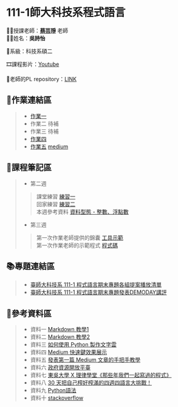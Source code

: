 # 111-1師大科技系程式語言

👩‍🏫授課老師：[**蔡芸琤**](https://github.com/pecu) 老師  
🙋‍♀️姓名：**吳詩怡**

📂系級：科技系碩二

🎞課程影片：[Youtube](https://youtube.com/playlist?list=PLG2Crrmgee5_I2L4CZE6VwF40Qy1b3FxG)

🎀老師的PL repository：[LINK](https://github.com/pecu/PL)

## 📃作業連結區


>* [作業一](https://github.com/61071009H/PL/tree/main/%E4%BD%9C%E6%A5%AD%E8%B3%87%E6%96%99%E5%A4%BE/HW_1)
>* 作業二 待補
>* 作業三 待補
>* [作業四](https://github.com/61071009H/PL/blob/main/%E4%BD%9C%E6%A5%AD%E8%B3%87%E6%96%99%E5%A4%BE/HW_04.ipynb)
>* [作業五](https://github.com/61071009H/PL/tree/main/%E4%BD%9C%E6%A5%AD%E8%B3%87%E6%96%99%E5%A4%BE/HW_5)  [medium](https://medium.com/@61071009h/111-1%E7%A8%8B%E5%BC%8F%E8%AA%9E%E8%A8%80%E4%BD%9C%E6%A5%AD%E4%BA%94-be0c9a6518c)





## 📙課程筆記區


>* 第二週
>> 課堂練習   [練習一](https://github.com/61071009H/PL/blob/main/Python01_week2.ipynb)  
>> 回家練習   [練習二](https://github.com/61071009H/PL/blob/main/%E7%B7%B4%E7%BF%92%E8%B3%87%E6%96%99%E5%A4%BE/Python02_week2.ipynb)  
>> 本週參考資料 [資料型態 - 整數、浮點數](https://ithelp.ithome.com.tw/articles/10287917)
>* 第三週
>> 第一次作業老師提供的錦囊 [工具示範](https://github.com/pecu/LawTech/blob/main/Learning-Materials/C1_Python_%E5%9F%BA%E7%A4%8E_02/python_%E5%9F%BA%E7%A4%8E%E7%B5%84%E5%90%88%E4%BA%8C_code.ipynb)  
>> 第一次作業老師的示範程式 [程式碼](https://github.com/pecu/PL/blob/main/Python02.ipynb)
        
## 📚專題連結區


> * [臺師大科技系 111-1 程式語言期末專題各組提案播放清單](https://youtube.com/playlist?list=PLH3VeiMX0ckgMa2uw4TF907vdkijywV9I)
> * [臺師大科技系 111-1 程式語言期末專題發表DEMODAY講評](https://www.youtube.com/watch?v=VMUWG4Y6FoM&list=PLG2Crrmgee5_I2L4CZE6VwF40Qy1b3FxG&index=28&t=678s)


## 🧮參考資料區


> * 資料一 [Markdown 教學1](https://gist.github.com/christech1117/6dc5221c177104990767d6490ad8c7ba)  
> * 資料二 [Markdown 教學2](https://markdown.tw/)
> * 資料三 [如何使用 Python 製作文字雲](https://tech.havocfuture.tw/blog/python-wordcloud-jieba#%E5%AD%97%E5%9E%8B%E6%AA%94)
> * 資料四 [Medium 快速鍵效果展示](https://medium.com/@luyo/medium-快速鍵效果展示及使用心得-b6e4c0203816)
> * 資料五 [發表第一篇 Medium 文章的手把手教學](https://medium.com/itsoktomakemistakes/%E7%99%BC%E8%A1%A8%E7%AC%AC%E4%B8%80%E7%AF%87-medium-%E6%96%87%E7%AB%A0%E7%9A%84%E6%89%8B%E6%8A%8A%E6%89%8B%E6%95%99%E5%AD%B8-4a3ad211484a#4115)
> * 資料六 [政府資源開放平臺](https://data.gov.tw/)
> * 資料七 [東吳大學 X 理律學堂《那些年我們一起寫過的程式》](https://github.com/pecu/LawTech)
> * 資料八 [30 天把自己榨好榨滿的四週四語言大挑戰！](https://ithelp.ithome.com.tw/users/20119877/ironman/2742)
> * 資料九 [Python語法](https://www.w3schools.com/python/python_conditions.asp)
> * 資料十 [stackoverflow](https://stackoverflow.com/questions)